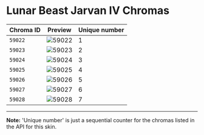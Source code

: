 # Lunar Beast Jarvan IV Chromas

| Chroma ID | Preview | Unique number |
|---|---|---|
| `59022` | ![59022](https://raw.communitydragon.org/latest/plugins/rcp-be-lol-game-data/global/default/v1/champion-chroma-images/59/59022.png) | 1 |
| `59023` | ![59023](https://raw.communitydragon.org/latest/plugins/rcp-be-lol-game-data/global/default/v1/champion-chroma-images/59/59023.png) | 2 |
| `59024` | ![59024](https://raw.communitydragon.org/latest/plugins/rcp-be-lol-game-data/global/default/v1/champion-chroma-images/59/59024.png) | 3 |
| `59025` | ![59025](https://raw.communitydragon.org/latest/plugins/rcp-be-lol-game-data/global/default/v1/champion-chroma-images/59/59025.png) | 4 |
| `59026` | ![59026](https://raw.communitydragon.org/latest/plugins/rcp-be-lol-game-data/global/default/v1/champion-chroma-images/59/59026.png) | 5 |
| `59027` | ![59027](https://raw.communitydragon.org/latest/plugins/rcp-be-lol-game-data/global/default/v1/champion-chroma-images/59/59027.png) | 6 |
| `59028` | ![59028](https://raw.communitydragon.org/latest/plugins/rcp-be-lol-game-data/global/default/v1/champion-chroma-images/59/59028.png) | 7 |

---

**Note:** 'Unique number' is just a sequential counter for the chromas listed in the API for this skin.